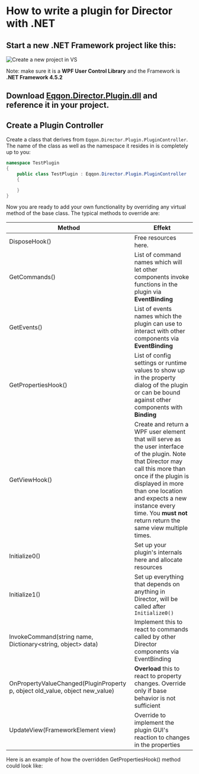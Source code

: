 # How to write a plugin for Director with .NET

## Start a new .NET Framework project like this:
![Create a new project in VS](DirectorPlugin/Images/CreateNewProject.JPG)

Note: make sure it is a **WPF User Control Library** and the Framework is **.NET Framework 4.5.2**

## Download [Eqqon.Director.Plugin.dll](https://github.com/eqqon/DirectorPlugin/blob/master/Releases/1.0.0.0/Eqqon.Director.Plugin.dll) and reference it in your project.

## Create a Plugin Controller

Create a class that derives from `Eqqon.Director.Plugin.PluginController`. The name of the class as well as the namespace it resides in is completely up to you:

```C#
namespace TestPlugin
{
    public class TestPlugin : Eqqon.Director.Plugin.PluginController
    {

    }
}
```

Now you are ready to add your own functionality by overriding any virtual method of the base class. The typical methods to override are:

| Method | Effekt |
| ------ | ------ |
| DisposeHook() | Free resources here. |
| GetCommands() | List of command names which will let other components invoke functions in the plugin via **EventBinding** |
| GetEvents() | List of events names which the plugin can use to interact with other components via **EventBinding** |
| GetPropertiesHook() | List of config settings or runtime values to show up in the property dialog of the plugin or can be bound against  other components with **Binding** |
| GetViewHook() | Create and return a WPF user element that will serve as the user interface of the plugin. Note that Director may call this more than once if the plugin is displayed in more than one location and expects a new instance every time. You **must not** return return the same view multiple times. |
| Initialize0() | Set up your plugin's internals here and allocate resources |
| Initialize1() | Set up everything that depends on anything in Director, will be called after `Initialize0()` |
| InvokeCommand(string name, Dictionary<string, object> data) | Implement this to react to commands called by other Director components via EventBinding |
| OnPropertyValueChanged(PluginProperty p, object old_value, object new_value) | **Overload** this to react to property changes. Override only if base behavior is not sufficient |
| UpdateView(FrameworkElement view) | Override to implement the plugin GUI's reaction to changes in the properties |

Here is an example of how the overridden GetPropertiesHook() method could look like:

